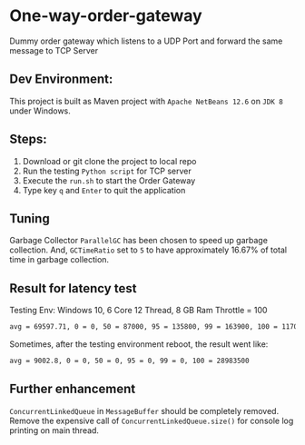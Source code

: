 # One-way-order-gateway
Dummy order gateway which listens to a UDP Port and forward the same message to TCP Server


## Dev Environment:
This project is built as Maven project with `Apache NetBeans 12.6` on `JDK 8` under Windows.

## Steps:
1. Download or git clone the project to local repo
2. Run the testing `Python script` for TCP server
3. Execute the `run.sh` to start the Order Gateway
4. Type key `q` and `Enter` to quit the application


## Tuning
Garbage Collector `ParallelGC` has been chosen to speed up garbage collection.
And, `GCTimeRatio` set to `5` to have approximately 16.67% of total time in 
garbage collection.


## Result for latency test
Testing Env: Windows 10, 6 Core 12 Thread, 8 GB Ram
Throttle = 100
```sh
avg = 69597.71, 0 = 0, 50 = 87000, 95 = 135800, 99 = 163900, 100 = 1170500
```

Sometimes, after the testing environment reboot, the result went like:
```sh
avg = 9002.8, 0 = 0, 50 = 0, 95 = 0, 99 = 0, 100 = 28983500
```

## Further enhancement
`ConcurrentLinkedQueue` in `MessageBuffer` should be completely removed.
Remove the expensive call of `ConcurrentLinkedQueue.size()` for console log printing on main thread.